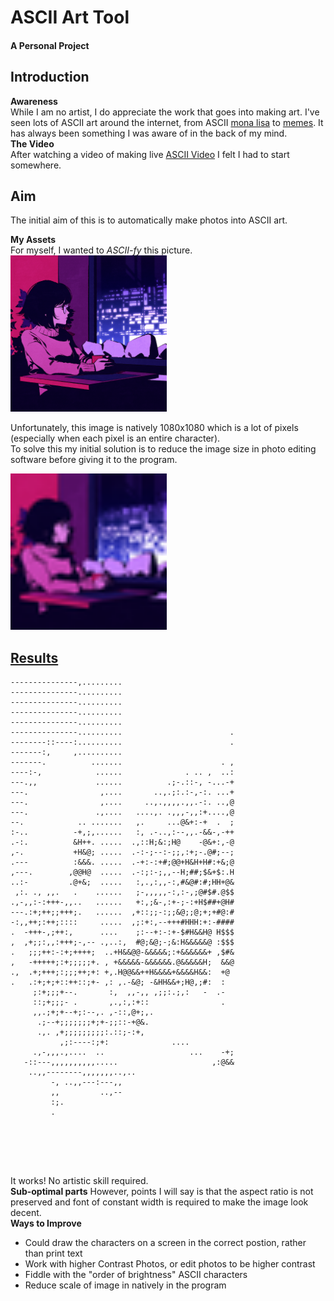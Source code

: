# ASCII Art Tool

#### A Personal Project

## Introduction
**Awareness**  
While I am no artist, I do appreciate the work that goes into making art. 
I've seen lots of ASCII art around the internet, from ASCII [mona lisa](https://pin.it/3yJlvHF "ascii mona lisa pinterest") to [memes](https://imgflip.com/gif/1potkk "ascii doge gif"). It has always been something I was aware of in the back of my mind.  
**The Video**  
After watching a video of making live [ASCII Video](https://youtu.be/55iwMYv8tGI "ASCII Video (Coding Challenge 166) - The Coding Train") I felt I had to start somewhere.

## Aim
The initial aim of this is to automatically make photos into ASCII art.

**My Assets**  
For myself, I wanted to *ASCII-fy* this picture.<br>
<img src="./INPUT_FILES/alone_cafe.png" alt="Alone Cafe by Moshimoshibe" width="250" height="250"/>

Unfortunately, this image is natively 1080x1080 which is a lot of pixels (especially when each pixel is an entire character).  
To solve this my initial solution is to reduce the image size in photo editing software before giving it to the program.

<img src="./INPUT_FILES/alone_cafe_low_res.png" alt="Alone Cafe low res" width="250" height="250"/>

## [Results](./OUTPUT_FILES/ascii_cafe.txt)
```---------------,.........                         
---------------,.........                         
---------------..........                         
---------------..........                         
---------------..........                         
---------------..........                         
---------------..........                        .
--------::----:..........                        .
-------:,     ,..........                         
-------.          .......                      . ,
----:-,            ......              . .. ,  ..:
---.,,             ......          .;-.::-, -...-+
---.                ,....       ..,.;:.:-,-:. ...+
---.                ,....     ..,.,,,,.,,.-:. ..,@
---.               .,....   ....,. .,,,-,,:+....,@
--.            .. .......   ,.     ...@&+:-+  .  ;
:-..          -+,;,......   :, .-..,:--,,.-&&-,-++
.-:.          &H++. .....  .,::H;&:;H@    -@&+:,-@
,-.           +H&@; .....  .-:-;--:-;;,:+;-.@#;--;
.---          :&&&. .....  .-+:-:+#;@@+H&H+H#:+&;@
,---.        ,@@H@  .....  .-:;:-;,,--H;##;$&+$:.H
..:-         .@+&;  .....   :,.,:,,-:,#&@#:#;HH+@&
 ,:. ., ,,.   .    ......   ;-,,,,,-:,:-,;@#$#.@$$
.,-,,:-:+++-,,..   ......   +:,;&-,:+-;-:+H$##+@H#
---.:+;++;;+++;.   ......  ,+::;;-:;;&@;;@;+;+#@:#
-:,,++;:++;::::     .....  ,;:+:,--+++#HHH:+:-####
.  -+++-,;++:,      ....    ;:--+:-:+-$#H&&H@ H$$$
,  ,+;;:,,:+++;-,-- .,..:,  #@;&@;-;&:H&&&&&@ :$$$
.   ;;;++:-:+;++++;  ..+H&&@@-&&&&&;:+&&&&&&+ ,$#&
,   -+++++;:+;;;;;+. , +&&&&&-&&&&&&.@&&&&&H;  &&@
.,  .+;+++;:;;;++;+: +,.H@@&&++H&&&&+&&&&H&&:  +@ 
.   .:+;+;+::++::;+- ,: ,.-&@; -&HH&&+;H@,;#:  :  
     ;:+;;;+--.       :,  ,,-,, ,;;:.;,:   -  .-  
     ::;+;;;- .       ,.,:,:+::                .  
     ,,.;+;+--+;:--,. ,-::,@+;,.                  
      .;--+;;;;;;;+;+-;;::-+@&.                   
      .,. ,+;;;;;;;;;:.::;-:+,                    
           ,;:----:;+:              ....          
     .,-,,,.,....  ..                   ...    -+;
   -::---,,,,,,,,,,.....                     ,:@&&
    ..,,--------,,,,,,,..,..                      
         -, ..,,---:---,,                         
         ,,         ..,--                         
         :;.                                      
         .                                        
                                                  
                                                  
                                                  
                                                  
                                                  
```

It works! No artistic skill required.  
**Sub-optimal parts**
However, points I will say is that the aspect ratio is not preserved and font of constant width is required to make the image look decent.  
**Ways to Improve**
 - Could draw the characters on a screen in the correct postion, rather than print text
 - Work with higher Contrast Photos, or edit photos to be higher contrast
 - Fiddle with the "order of brightness" ASCII characters
 - Reduce scale of image in natively in the program
